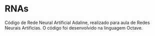 # RNAs

Código de Rede Neural Artificial Adaline, realizado para aula de Redes Neurais Artificias. O código foi desenvolvido na linguagem Octave.
